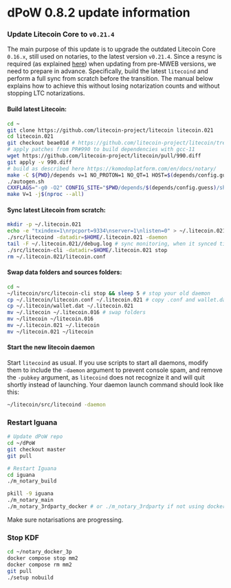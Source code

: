 # dPoW 0.8.2 update information

### Update Litecoin Core to `v0.21.4`

The main purpose of this update is to upgrade the outdated Litecoin Core `0.16.x`, still used on notaries, to the latest version `v0.21.4`. Since a resync is required (as explained [here](https://github.com/litecoin-project/litecoin/issues/865#issuecomment-1304798606)) when updating from pre-MWEB versions, we need to prepare in advance. Specifically, build the latest `litecoind` and perform a full sync from scratch before the transition. The manual below explains how to achieve this without losing notarization counts and without stopping LTC notarizations.

#### Build latest Litecoin:

```bash
cd ~
git clone https://github.com/litecoin-project/litecoin litecoin.021
cd litecoin.021
git checkout beae01d # https://github.com/litecoin-project/litecoin/tree/v0.21.4
# apply patches from PR#990 to build dependencies with gcc-11
wget https://github.com/litecoin-project/litecoin/pull/990.diff
git apply -v 990.diff
# build as described here https://komodoplatform.com/en/docs/notary/
make -C ${PWD}/depends v=1 NO_PROTON=1 NO_QT=1 HOST=$(depends/config.guess) -j$(nproc --all)
./autogen.sh
CXXFLAGS="-g0 -O2" CONFIG_SITE="$PWD/depends/$(depends/config.guess)/share/config.site" ./configure --disable-tests --disable-bench --without-miniupnpc -enable-experimental-asm --with-gui=no --disable-bip70
make V=1 -j$(nproc --all)
```

#### Sync latest Litecoin from scratch:

```bash
mkdir -p ~/.litecoin.021
echo -e "txindex=1\nrpcport=9334\nserver=1\nlisten=0" > ~/.litecoin.021/litecoin.conf
./src/litecoind -datadir=$HOME/.litecoin.021 -daemon
tail -F ~/.litecoin.021//debug.log # sync monitoring, when it synced till 100%, stop it
./src/litecoin-cli -datadir=$HOME/.litecoin.021 stop
rm ~/.litecoin.021/litecoin.conf
```

#### Swap data folders and sources folders:

```bash
cd ~
~/litecoin/src/litecoin-cli stop && sleep 5 # stop your old daemon
cp ~/.litecoin/litecoin.conf ~/.litecoin.021 # copy .conf and wallet.dat in new folder
cp ~/.litecoin/wallet.dat ~/.litecoin.021
mv ~/.litecoin ~/.litecoin.016 # swap folders
mv ~/litecoin ~/litecoin.016
mv ~/.litecoin.021 ~/.litecoin
mv ~/litecoin.021 ~/litecoin
```

#### Start the new litecoin daemon

Start `litecoind` as usual. If you use scripts to start all daemons, modify them to include the `-daemon` argument to prevent console spam, and remove the `-pubkey` argument, as `litecoind` does not recognize it and will quit shortly instead of launching. Your daemon launch command should look like this:

```bash
~/litecoin/src/litecoind -daemon
```

### Restart Iguana

```bash
# Update dPoW repo
cd ~/dPoW
git checkout master
git pull

# Restart Iguana
cd iguana
./m_notary_build

pkill -9 iguana
./m_notary_main
./m_notary_3rdparty_docker # or ./m_notary_3rdparty if not using docker
```

Make sure notarisations are progressing.

### Stop KDF

```bash
cd ~/notary_docker_3p
docker compose stop mm2
docker compose rm mm2
git pull
./setup nobuild
```
